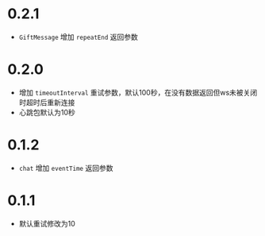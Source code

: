# 0.2.1

- `GiftMessage` 增加 `repeatEnd` 返回参数

# 0.2.0

- 增加 `timeoutInterval` 重试参数，默认100秒，在没有数据返回但ws未被关闭时超时后重新连接
- 心跳包默认为10秒

# 0.1.2

- `chat` 增加 `eventTime` 返回参数

# 0.1.1

- 默认重试修改为10
